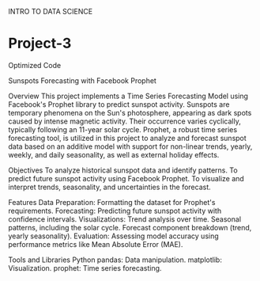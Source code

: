 INTRO TO DATA SCIENCE
# Project-3
Optimized Code

Sunspots Forecasting with Facebook Prophet

Overview
This project implements a Time Series Forecasting Model using Facebook's Prophet library to predict sunspot activity. Sunspots are temporary phenomena on the Sun's photosphere, appearing as dark spots caused by intense magnetic activity. Their occurrence varies cyclically, typically following an 11-year solar cycle. Prophet, a robust time series forecasting tool, is utilized in this project to analyze and forecast sunspot data based on an additive model with support for non-linear trends, yearly, weekly, and daily seasonality, as well as external holiday effects.


Objectives
To analyze historical sunspot data and identify patterns.
To predict future sunspot activity using Facebook Prophet.
To visualize and interpret trends, seasonality, and uncertainties in the forecast.


Features
Data Preparation: Formatting the dataset for Prophet's requirements.
Forecasting: Predicting future sunspot activity with confidence intervals.
Visualizations:
Trend analysis over time.
Seasonal patterns, including the solar cycle.
Forecast component breakdown (trend, yearly seasonality).
Evaluation: Assessing model accuracy using performance metrics like Mean Absolute Error (MAE).


Tools and Libraries
Python
pandas: Data manipulation.
matplotlib: Visualization.
prophet: Time series forecasting.
